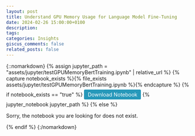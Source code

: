 ```yaml
---
layout: post
title: Understand GPU Memory Usage for Language Model Fine-Tuning
date: 2024-02-26 15:00:00+0100
description:
tags:
categories: Insights
giscus_comments: false
related_posts: false
---
```


{::nomarkdown}
{% assign jupyter_path = "assets/jupyter/testGPUMemoryBertTraining.ipynb" | relative_url %}
{% capture notebook_exists %}{% file_exists assets/jupyter/testGPUMemoryBertTraining.ipynb %}{% endcapture %}
{% if notebook_exists == "true" %}
<a href="{{ '/assets/jupyter/testGPUMemoryBertTraining.ipynb' | relative_url }}" download class="download-button">Download Notebook</a>
{% jupyter_notebook jupyter_path %}
{% else %}
<p>Sorry, the notebook you are looking for does not exist.</p>
{% endif %}
{:/nomarkdown}

<style>
.download-button {
    display: inline-block;
    padding: 5px 10px; /* Smaller padding */
    margin: 5px 0; /* Smaller margin */
    background-color: #2698BA;
    color: white;
    text-decoration: none;
    border-radius: 3px; /* Slightly rounded corners */
    text-align: center;
    font-size: 14px; /* Smaller font size */
}
</style>
